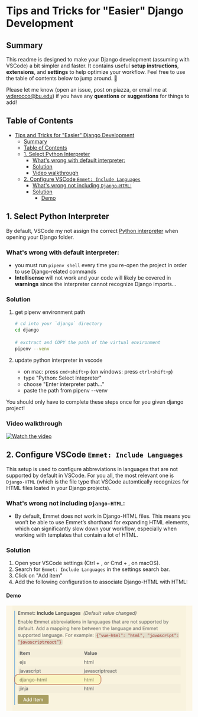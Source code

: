 # Tips and Tricks for "Easier" Django Development

## Summary

This readme is designed to make your Django development (assuming with VSCode) a bit simpler and faster. It contains useful **setup instructions**, **extensions**, and **settings** to help optimize your workflow. Feel free to use the table of contents below to jump around. 🤠

Please let me know (open an issue, post on piazza, or email me at wderocco@bu.edu) if you have any **questions** or **suggestions** for things to add!

## Table of Contents

- [Tips and Tricks for "Easier" Django Development](#tips-and-tricks-for-easier-django-development)
  - [Summary](#summary)
  - [Table of Contents](#table-of-contents)
  - [1. Select Python Interpreter](#1-select-python-interpreter)
    - [What's wrong with default interpreter:](#whats-wrong-with-default-interpreter)
    - [Solution](#solution)
    - [Video walkthrough](#video-walkthrough)
  - [2. Configure VSCode `Emmet: Include Languages`](#2-configure-vscode-emmet-include-languages)
    - [What's wrong not including `Django-HTML`:](#whats-wrong-not-including-django-html)
    - [Solution](#solution-1)
      - [Demo](#demo)

## 1. Select Python Interpreter

By default, VSCode my not assign the correct [Python interpreter](https://code.visualstudio.com/docs/python/environments) when opening your Django folder.

### What's wrong with default interpreter:
- you must run `pipenv shell` every time you re-open the project in order to use Django-related commands
- **Intellisense** will not work and your code will likely be covered in **warnings** since the interpreter cannot recognize Django imports...

### Solution

1. get pipenv environment path

    ``` bash
    # cd into your `django` directory 
    cd django

    # exctract and COPY the path of the virtual environment
    pipenv --venv
    ```


2. update python interpreter in vscode

   - on mac: press `cmd+shift+p` (on windows: press `ctrl+shift+p`)
   - type "Python: Select Intepreter"
   - choose "Enter interpreter path..."
   - paste the path from pipenv --venv

You should only have to complete these steps once for you given django project!

### Video walkthrough
[![Watch the video](https://img.youtube.com/vi/7TAE_Smo_hc/maxresdefault.jpg)](https://youtube.com/shorts/7TAE_Smo_hc)

## 2. Configure VSCode `Emmet: Include Languages`

This setup is used to configure abbreviations in languages that are not supported by default in VSCode. For you all, the most relevant one is `Django-HTML` (which is the file type that VSCode automtically recognizes for HTML files loated in your Django projects).

### What's wrong not including `Django-HTML`:
- By default, Emmet does not work in Django-HTML files. This means you won’t be able to use Emmet’s shorthand for expanding HTML elements, which can significantly slow down your workflow, especially when working with templates that contain a lot of HTML.


### Solution

1. Open your VSCode settings (Ctrl + , or Cmd + , on macOS).
1. Search for `Emmet: Include Languages` in the settings search bar.
3. Click on "Add item"
4. Add the following configuration to associate Django-HTML with HTML:

#### Demo
![alt text](image.png)
